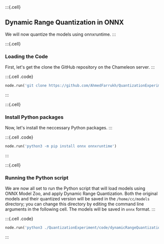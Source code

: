:::{.cell}
## Dynamic Range Quantization in ONNX
We will now quantize the models using onnxruntime. 
:::

:::{.cell}
### Loading the Code
First, let's get the clone the GitHub repository on the Chameleon server.
:::

:::{.cell .code}
```python
node.run('git clone https://github.com/AhmedFarrukh/QuantizationExperiments.git')
```
:::

:::{.cell}
### Install Python packages
Now, let's install the neccessary Python packages.
:::

:::{.cell .code}
```python
node.run('python3 -m pip install onnx onnxruntime')
```
:::

:::{.cell}
### Running the Python script 
We are now all set to run the Python script that will load models using ONNX Model Zoo, and apply Dynamic Range Quantization. Both the original models and their quantized version will be saved in the `/home/cc/models` directory; you can change this directory by editing the command line arguments in the following cell. The models will be saved in `onnx` format.
:::

:::{.cell .code}
```python
node.run('python3 ./QuantizationExperiment/code/dynamicRangeQuantization_onnx --dir=/home/cc/models')
```
:::